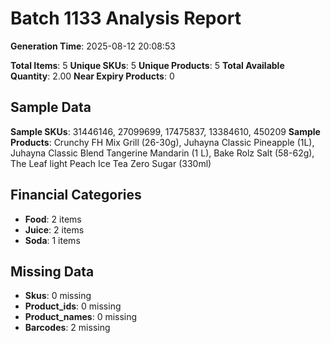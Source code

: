 # Batch 1133 Analysis Report

**Generation Time**: 2025-08-12 20:08:53

**Total Items**: 5
**Unique SKUs**: 5
**Unique Products**: 5
**Total Available Quantity**: 2.00
**Near Expiry Products**: 0

## Sample Data
**Sample SKUs**: 31446146, 27099699, 17475837, 13384610, 450209
**Sample Products**: Crunchy FH Mix Grill (26-30g), Juhayna Classic Pineapple (1L), Juhayna Classic Blend Tangerine Mandarin (1 L), Bake Rolz Salt (58-62g), The Leaf light Peach Ice Tea Zero Sugar (330ml)

## Financial Categories
- **Food**: 2 items
- **Juice**: 2 items
- **Soda**: 1 items

## Missing Data
- **Skus**: 0 missing
- **Product_ids**: 0 missing
- **Product_names**: 0 missing
- **Barcodes**: 2 missing
